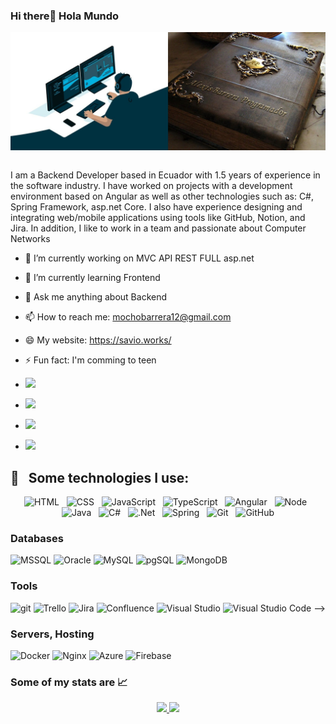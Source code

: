  ###   Hi there👋  Hola Mundo
<div style="display: flex;" align="center">
    <img src="https://github.com/Alexis-VsCode/Alexis-VsCode/blob/main/image.jpeg?raw=true">
</div>
<br>

I am a Backend Developer based in Ecuador with 1.5 years of experience in the software industry. I have worked on projects with a development environment based on Angular as well as other technologies such as: C#, Spring Framework, asp.net Core. I also have experience designing and integrating web/mobile applications using tools like GitHub, Notion, and Jira. In addition, I like to work in a team and passionate about Computer Networks


- 🔭 I’m currently working on MVC API REST FULL asp.net      
- 🌱 I’m currently learning Frontend                      
- 💬 Ask me anything about Backend                          
- 📫 How to reach me: mochobarrera12@gmail.com              
- 😄 My website: https://savio.works/
- ⚡ Fun fact: I'm comming to teen

-   <a href="https://www.instagram.com/alexei_barrera/"><img src="https://img.shields.io/badge/instagram%20@alexei_barrera-DD2476?style=for-the-badge&logo=instagram&logoColor=white"/></a>
-   <a href="https://www.facebook.com/kevin.barrerallerena/"><img src="https://img.shields.io/badge/facebook%20@kevin.barrerallerena-344E86?style=for-the-badge&logo=facebook&logoColor=white"/></a>
-   <a href="https://twitter.com/mochobarrera122/"><img src="https://img.shields.io/badge/twitter%20@mochobarrera122-0D95E8?style=for-the-badge&logo=twitter&logoColor=white"/></a>
-   <a href="https://savio.works/"><img height="30px" src="https://img.shields.io/badge/My%20Website:%20savio.works-8E2DE2?style=for-the-badge&logo=google%20chrome&logoColor=white"/></a>


## 🎯 &nbsp;&nbsp;Some technologies I use:
<p align="center">
  <img src="https://img.shields.io/badge/HTML5-E34F26?style=for-the-badge&logo=html5&logoColor=white" alt="HTML" />&nbsp;&nbsp;
  <img src="https://img.shields.io/badge/CSS3-1572B6?style=for-the-badge&logo=css3&logoColor=white" alt="CSS" />&nbsp;&nbsp;
  <img src="https://img.shields.io/badge/JavaScript-323330?style=for-the-badge&logo=javascript&logoColor=F7DF1E" alt="JavaScript" />&nbsp;&nbsp;
  <img src="https://img.shields.io/badge/TypeScript-007ACC?style=for-the-badge&logo=typescript&logoColor=white" alt="TypeScript" />&nbsp;&nbsp;
  <img src="https://img.shields.io/badge/Angular-DD0031?style=for-the-badge&logo=angular&logoColor=white" alt="Angular" />&nbsp;&nbsp;
  <img src="https://img.shields.io/badge/Node.js-43853D?style=for-the-badge&logo=node.js&logoColor=white" alt="Node" />&nbsp;&nbsp;
  <img src="https://img.shields.io/badge/Java-ED8B00?style=for-the-badge&logo=java&logoColor=white" alt="Java" />&nbsp;&nbsp;
  <img src="https://img.shields.io/badge/C%23-239120?style=for-the-badge&logo=c-sharp&logoColor=white" alt="C#" />&nbsp;&nbsp;
  <img src="https://img.shields.io/badge/.NET-5C2D91?style=for-the-badge&logo=.net&logoColor=white" alt=".Net" />&nbsp;&nbsp;
  <img src="https://img.shields.io/badge/Spring-6DB33F?style=for-the-badge&logo=spring&logoColor=white" alt="Spring" />&nbsp;&nbsp;
  <img src="https://img.shields.io/badge/Git-F05032?style=for-the-badge&logo=git&logoColor=white" alt="Git" />&nbsp;&nbsp;
  <img src="https://img.shields.io/badge/github%20-%23000.svg?&style=for-the-badge&logo=github&logoColor=white" alt="GitHub" />
</p>

### Databases
![MSSQL](https://img.shields.io/badge/Microsoft%20SQL%20Sever-CC2927?style=for-the-badge&logo=microsoft%20sql%20server&logoColor=white)
![Oracle](https://img.shields.io/badge/Oracle-F80000?style=for-the-badge&logo=oracle&logoColor=white)
![MySQL](https://img.shields.io/badge/mysql-%2300f.svg?style=for-the-badge&logo=mysql&logoColor=white)
![pgSQL](https://img.shields.io/badge/PostgreSQL-316192?style=for-the-badge&logo=postgresql&logoColor=white)
![MongoDB](https://img.shields.io/badge/-MongoDB-13aa52?style=for-the-badge&logo=mongodb&logoColor=white)

### Tools
![git](https://img.shields.io/badge/-Git-F05032?style=for-the-badge&logo=git&logoColor=white)
![Trello](https://img.shields.io/badge/Trello-%23026AA7.svg?style=for-the-badge&logo=Trello&logoColor=white)
![Jira](https://img.shields.io/badge/jira-%230A0FFF.svg?style=for-the-badge&logo=jira&logoColor=white)
![Confluence](https://img.shields.io/badge/confluence-%23172BF4.svg?style=for-the-badge&logo=confluence&logoColor=white)
![Visual Studio](https://img.shields.io/badge/Visual%20Studio-5C2D91.svg?style=for-the-badge&logo=visual-studio&logoColor=white)
![Visual Studio Code](https://img.shields.io/badge/Visual%20Studio%20Code-0078d7.svg?style=for-the-badge&logo=visual-studio-code&logoColor=white) -->

### Servers, Hosting

![Docker](https://img.shields.io/badge/docker-%230db7ed.svg?style=for-the-badge&logo=docker&logoColor=white)
![Nginx](https://img.shields.io/badge/nginx-%23009639.svg?style=for-the-badge&logo=nginx&logoColor=white)
![Azure](https://img.shields.io/badge/azure-%230072C6.svg?style=for-the-badge&logo=microsoftazure&logoColor=white)
![Firebase](https://img.shields.io/badge/firebase-%23039BE5.svg?style=for-the-badge&logo=firebase)

### Some of my stats are 📈 
<p align="center">
 <a href="#" alt="Alexis Barrera GitHub Stats">
  <img src="https://github-readme-stats.vercel.app/api?username=Alexis-VsCode&theme=tokyonight&show_icons=true" />
  <img src="https://github-readme-stats.vercel.app/api/top-langs/?username=Alexis-VsCode&theme=tokyonight&show_icons=true" />
 </a>
</p>

